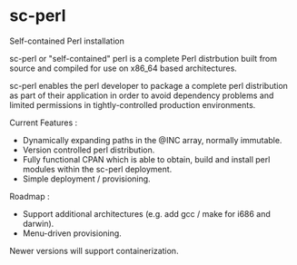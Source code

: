 # sc-perl
Self-contained Perl installation

sc-perl or "self-contained" perl is a complete Perl distrbution built from source and compiled for use on x86_64 based architectures.

sc-perl enables the perl developer to package a complete perl distribution as part of their application in order to avoid dependency 
problems and limited permissions in tightly-controlled production environments. 

Current Features : 
+ Dynamically expanding paths in the @INC array, normally immutable.
+ Version controlled perl distribution. 
+ Fully functional CPAN which is able to obtain, build and install perl modules within the sc-perl deployment. 
+ Simple deployment / provisioning. 

Roadmap :
- Support additional architectures (e.g. add gcc / make for i686 and darwin). 
- Menu-driven provisioning.

Newer versions will support containerization.
